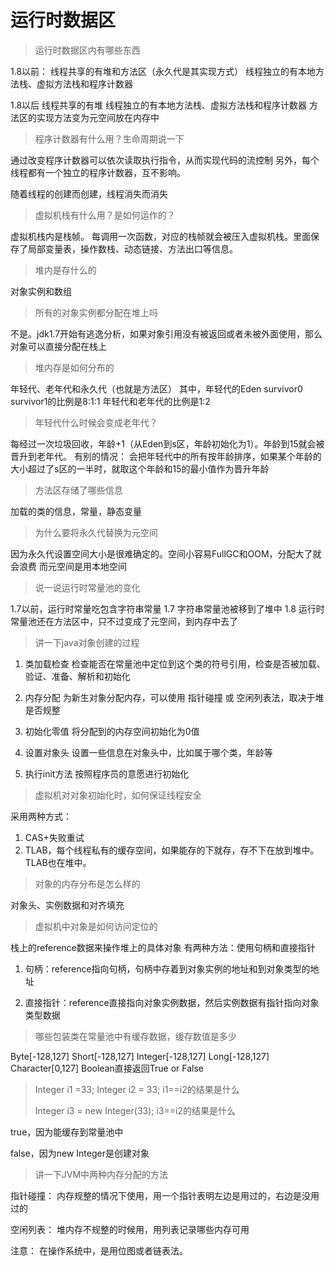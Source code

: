 # 运行时数据区
> 运行时数据区内有哪些东西

1.8以前：
线程共享的有堆和方法区（永久代是其实现方式）
线程独立的有本地方法栈、虚拟方法栈和程序计数器

1.8以后
线程共享的有堆
线程独立的有本地方法栈、虚拟方法栈和程序计数器
方法区的实现方法变为元空间放在内存中

> 程序计数器有什么用？生命周期说一下

通过改变程序计数器可以依次读取执行指令，从而实现代码的流控制
另外，每个线程都有一个独立的程序计数器，互不影响。

随着线程的创建而创建，线程消失而消失

> 虚拟机栈有什么用？是如何运作的？

虚拟机栈内是栈帧。
每调用一次函数，对应的栈帧就会被压入虚拟机栈。里面保存了局部变量表，操作数栈、动态链接、方法出口等信息。

> 堆内是存什么的

对象实例和数组

> 所有的对象实例都分配在堆上吗

不是。jdk1.7开始有逃逸分析，如果对象引用没有被返回或者未被外面使用，那么对象可以直接分配在栈上

> 堆内存是如何分布的

年轻代、老年代和永久代（也就是方法区）
其中，年轻代的Eden survivor0 survivor1的比例是8:1:1
年轻代和老年代的比例是1:2

> 年轻代什么时候会变成老年代？

每经过一次垃圾回收，年龄+1（从Eden到s区，年龄初始化为1）。年龄到15就会被晋升到老年代。
有别的情况：
会把年轻代中的所有按年龄排序，如果某个年龄的大小超过了s区的一半时，就取这个年龄和15的最小值作为晋升年龄

>  方法区存储了哪些信息

加载的类的信息，常量，静态变量

> 为什么要将永久代替换为元空间

因为永久代设置空间大小是很难确定的。空间小容易FullGC和OOM，分配大了就会浪费
而元空间是用本地空间

> 说一说运行时常量池的变化

1.7以前，运行时常量吃包含字符串常量
1.7 字符串常量池被移到了堆中
1.8 运行时常量池还在方法区中，只不过变成了元空间，到内存中去了

> 讲一下java对象创建的过程

1. 类加载检查
检查能否在常量池中定位到这个类的符号引用，检查是否被加载、验证、准备、解析和初始化

2. 内存分配
为新生对象分配内存，可以使用 指针碰撞 或 空闲列表法，取决于堆是否规整

3. 初始化零值
将分配到的内存空间初始化为0值

4. 设置对象头
设置一些信息在对象头中，比如属于哪个类，年龄等

5. 执行init方法
按照程序员的意愿进行初始化

> 虚拟机对对象初始化时，如何保证线程安全

采用两种方式：
1. CAS+失败重试
2. TLAB，每个线程私有的缓存空间，如果能存的下就存，存不下在放到堆中。TLAB也在堆中。

> 对象的内存分布是怎么样的

对象头、实例数据和对齐填充

> 虚拟机中对象是如何访问定位的

栈上的reference数据来操作堆上的具体对象
有两种方法：使用句柄和直接指针
1. 句柄：reference指向句柄，句柄中存着到对象实例的地址和到对象类型的地址

2. 直接指针：reference直接指向对象实例数据，然后实例数据有指针指向对象类型数据


> 哪些包装类在常量池中有缓存数据，缓存数值是多少

Byte[-128,127]
Short[-128,127]
Integer[-128,127]
Long[-128,127]
Character[0,127]
Boolean直接返回True or False

> Integer i1 =33;
> Integer i2 = 33;
> i1==i2的结果是什么
> 
> Integer i3 = new Integer(33);
> i3==i2的结果是什么

true，因为能缓存到常量池中

false，因为new Integer是创建对象

> 讲一下JVM中两种内存分配的方法

指针碰撞：
内存规整的情况下使用，用一个指针表明左边是用过的，右边是没用过的

空闲列表：
堆内存不规整的时候用，用列表记录哪些内存可用

注意：
在操作系统中，是用位图或者链表法。